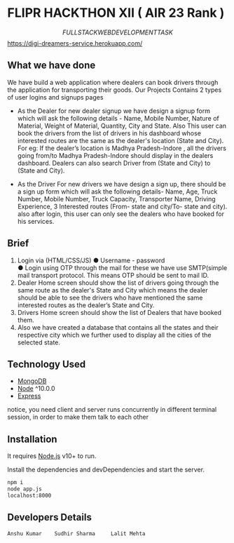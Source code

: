 # FLIPR HACKTHON XII ( AIR 23 Rank )
$$ FULL STACK WEB DEVELOPMENT TASK $$
 https://digi-dreamers-service.herokuapp.com/

## What we have done 



We have build a web application where dealers can book drivers through the application for transporting their goods.
Our Projects Contains 2 types of user logins and signups pages

- As the Dealer 
 for new dealer signup we have design  a signup form which will ask the
following details - Name, Mobile Number, Nature of Material, Weight of
Material, Quantity, City and State.
Also This user can book the drivers from the list of drivers in his dashboard whose interested routes are the same as the dealer's location (State and City).
For eg: If the dealer’s location is Madhya Pradesh-Indore , all the drivers going
from/to Madhya Pradesh-Indore should display in the dealers dashboard.
Dealers can also search Driver from (State and City) to (State and City).


- As the Driver
For new drivers we have design a sign up, there should be a sign up form which will ask the following details- Name, Age, Truck Number, Mobile Number, Truck Capacity,
Transporter Name, Driving Experience, 3 Interested routes (From- state and
city/To- state and city).
also after login, this user can only see the dealers who have booked for his services.



## Brief
 
1. Login via (HTML/CSS/JS)
● Username - password   
● Login using OTP through the mail for these we have use SMTP(simple mail transport protocol. This means OTP should be sent to mail ID.
2. Dealer Home screen should show the list of drivers going through the same route as the
dealer's State and City which means the dealer should be able to see the drivers who have
mentioned the same interested routes as the dealer’s State and City.
3. Drivers Home screen should show the list of Dealers that have booked them.
4. Also we  have created a database that contains all the states and their respective city which we further used  to display all the cities of the selected state.



## Technology Used 



- [MongoDB](https://gist.github.com/nrollr/9f523ae17ecdbb50311980503409aeb3)
- [Node](https://nodejs.org/en/download/) ^10.0.0
- [Express](https://expressjs.com/)

notice, you need client and server runs concurrently in different terminal session, in order to make them talk to each other

## Installation

 It requires [Node.js](https://nodejs.org/) v10+ to run.

Install the dependencies and devDependencies and start the server.

```sh
npm i
node app.js
localhost:8000
```
## Developers Details 
```
Anshu Kumar    Sudhir Sharma     Lalit Mehta
```




